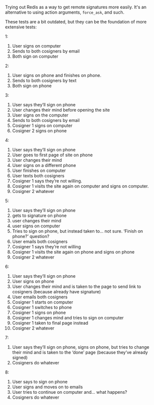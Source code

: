 Trying out Redis as a way to get remote signatures more easily. It's an alternative to using action arguments, `force_ask`, and such.

These tests are a bit outdated, but they can be the foundation of more extensive tests:

1:
1. User signs on computer
1. Sends to both cosigners by email
1. Both sign on computer

2:
1. User signs on phone and finishes on phone.
1. Sends to both cosigners by text
1. Both sign on phone

3:
1. User says they’ll sign on phone
1. User changes their mind before opening the site
1. User signs on the computer
1. Sends to both cosigners by email
1. Cosigner 1 signs on computer
1. Cosigner 2 signs on phone

4:
1. User says they’ll sign on phone
1. User goes to first page of site on phone
1. User changes their mind
1. User signs on a different phone
1. User finishes on computer
1. User texts both cosigners
1. Cosigner 1 says they’re not willing.
1. Cosigner 1 visits the site again on computer and signs on computer.
1. Cosigner 2 whatever

5:
1. User says they’ll sign on phone
1. gets to signature on phone
1. user changes their mind
1. user signs on computer
1. Tries to sign on phone, but instead taken to… not sure. ‘Finish on phone?’ question?
1. User emails both cosigners
1. Cosigner 1 says they’re not willing
1. Cosigner 1 visits the site again on phone and signs on phone
1. Cosigner 2 whatever

6:
1. User says they’ll sign on phone
1. User signs on phone
1.  User changes their mind and is taken to the page to send link to cosigners (because already have signature)
1. User emails both cosigners
1. Cosigner 1 starts on computer
1. Cosigner 1 switches to phone
1. Cosigner 1 signs on phone
1. Cosigner 1 changes mind and tries to sign on computer
1. Cosigner 1 taken to final page instead
1. Cosigner 2 whatever

7:
1. User says they’ll sign on phone, signs on phone, but tries to change their mind and is taken to the ‘done’ page (because they’ve already signed)
1. Cosigners do whatever

8:
1. User says to sign on phone
1. User signs and moves on to emails
1. User tries to continue on computer and… what happens?
1. Cosigners do whatever